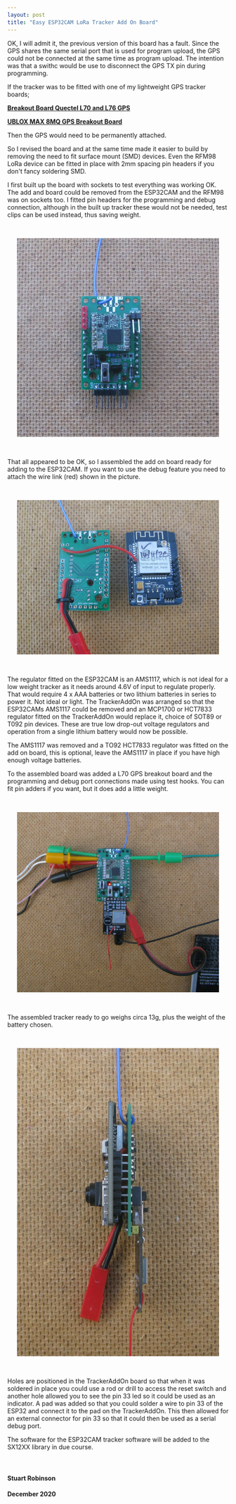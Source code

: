```yaml
---
layout: post
title: "Easy ESP32CAM LoRa Tracker Add On Board"
---
```



OK, I will admit it, the previous version of this board has a fault. Since the GPS shares the same serial port that is used for program upload, the GPS could not be connected at the same time as program upload. The intention was that a swithc would be use to disconnect the GPS TX pin during programming. 

If the tracker was to be fitted with one of my lightweight GPS tracker boards;

[**Breakout Board Quectel L70 and L76 GPS**](https://www.tindie.com/products/20921/)

**[UBLOX MAX 8MQ GPS Breakout Board](https://www.tindie.com/products/21276/)**

Then the GPS would need to be permanently attached. 

So I revised the board and at the same time made it easier to build by removing the need to fit surface mount (SMD) devices. Even the RFM98 LoRa device can be fitted in place with 2mm spacing pin headers if you don't fancy soldering SMD.

I first built up the board with sockets to test everything was working OK. The add and board could be removed from the ESP32CAM and the RFM98 was on sockets too. I fitted pin headers for the programming and debug connection, although in the built up tracker these would not be needed, test clips can be used instead, thus saving weight.  

<br>
<p align="center">
  <img width="460"  src="/images/Easy_ESP32CAM_Tracker_Test_Assembly.JPG">
</p>

<br>


That all appeared to be OK, so I assembled the add on board ready for adding to the ESP32CAM. If you want to use the debug feature you need to attach the wire link (red) shown in the picture. 


<br>
<p align="center">
  <img width="460"  src="/images/Easy_ESP32CAM_debug_wire.JPG">
</p>

<br> 

The regulator fitted on the ESP32CAM is an AMS1117, which is not ideal for a low weight tracker as it needs around 4.6V of input to regulate properly. That would require 4 x AAA batteries or two lithium batteries in series to power it. Not ideal or light. The TrackerAddOn was arranged so that the ESP32CAMs AMS1117 could be removed and an MCP1700 or HCT7833 regulator fitted on the TrackerAddOn would replace it, choice of SOT89 or T092 pin devices. These are true low drop-out voltage regulators and operation from a single lithium battery would now be possible. 

The AMS1117 was removed and a TO92 HCT7833 regulator was fitted on the add on board, this is optional, leave the AMS1117 in place if you have high enough voltage batteries.   

To the assembled board was added a L70 GPS breakout board and the programming and debug port connections made using test hooks. You can fit pin adders if you want, but it does add a little weight. 


<br>
<p align="center">
  <img width="460"  src="/images/Easy_ESP32CAM_Tracker_Programming.JPG">
</p>

<br> 


The assembled tracker ready to go weighs circa 13g, plus the weight of the battery chosen. 


<br>
<p align="center">
  <img width="460"  src="/images/Easy_ESP32CAM_Tracker_Profile.JPG">
</p>

<br> 



Holes are positioned in the TrackerAddOn board so that when it was soldered in place you could use a rod or drill to access the reset switch and another hole allowed you to see the pin 33 led so it could be used as an indicator. A pad was added so that you could solder a wire to pin 33 of the ESP32 and connect it to the pad on the TrackerAddOn. This then allowed for an external connector for pin 33 so that it could then be used as a serial debug port. 

The software for the ESP32CAM tracker software will be added to the SX12XX library in due course.  
<br>
<br>
#### **Stuart Robinson**
#### **December 2020**     